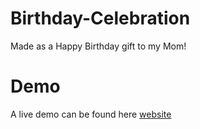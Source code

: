 # Birthday-Celebration
Made as a Happy Birthday gift to my Mom!

# Demo
A live demo can be found here [website]




[website]: https://harshhh-dev.github.io/birthday-celebration/
